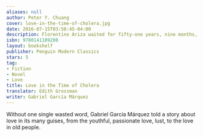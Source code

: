 ```yaml
---
aliases: null
author: Peter Y. Chuang
cover: love-in-the-time-of-cholera.jpg
date: 2016-07-15T03:58:45-04:00
description: Florentino Ariza waited for fifty-one years, nine months, and four days for Fermina Daza to reciprocate his love
isbn: 9780141189208
layout: bookshelf
publisher: Penguin Modern Classics
stars: 5
tag:
- Fiction
- Novel
- Love
title: Love in the Time of Cholera
translator: Edith Grossman
writer: Gabriel García Márquez
---
```


Without one single wasted word, Gabriel García Márquez told a story about love in its many guises, from the youthful, passionate love, lust, to the love in old people.
